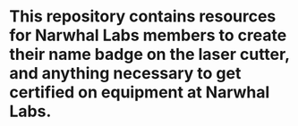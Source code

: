 # This repository contains resources for Narwhal Labs members to create their name badge on the laser cutter, and anything necessary to get certified on equipment at Narwhal Labs.
